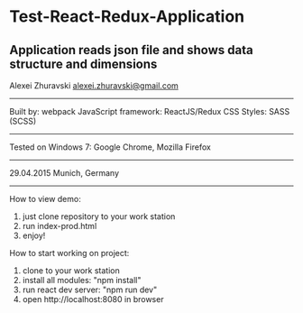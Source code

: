 # Test-React-Redux-Application
Application reads json file and shows data structure and dimensions
-------------------------------------------

Alexei Zhuravski
alexei.zhuravski@gmail.com

-------------------------------------------

Built by: 		webpack
JavaScript framework: 	ReactJS/Redux
CSS Styles: 		SASS (SCSS)

-------------------------------------------

Tested on Windows 7:
Google Chrome,
Mozilla Firefox	

-------------------------------------------

29.04.2015
Munich, Germany

-------------------------------------------

How to view demo:
1) just clone repository to your work station
2) run index-prod.html
3) enjoy!

How to start working on project:
1) clone to your work station
2) install all modules: "npm install"
3) run react dev server: "npm run dev"
4) open http://localhost:8080 in browser
